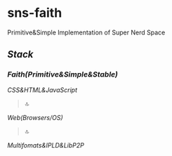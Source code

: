 # sns-faith
Primitive&amp;Simple Implementation of Super Nerd Space

## _Stack_

### _Faith(Primitive&Simple&Stable)_

_CSS&HTML&JavaScript_

> :top:      

_Web(Browsers/OS)_

> :top:   

_Multifomats&IPLD&LibP2P_
